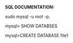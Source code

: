 **SQL DOCUMENTATION:**

sudo mysql -u root -p.

mysql> SHOW DATABSES

mysql>CREATE DATABASE file1


